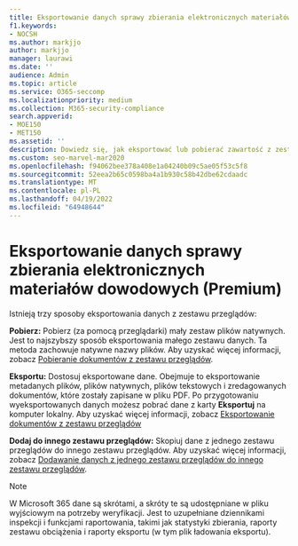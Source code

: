 ```yaml
---
title: Eksportowanie danych sprawy zbierania elektronicznych materiałów dowodowych (Premium)
f1.keywords:
- NOCSH
ms.author: markjjo
author: markjjo
manager: laurawi
ms.date: ''
audience: Admin
ms.topic: article
ms.service: O365-seccomp
ms.localizationpriority: medium
ms.collection: M365-security-compliance
search.appverid:
- MOE150
- MET150
ms.assetid: ''
description: Dowiedz się, jak eksportować lub pobierać zawartość z zestawu przeglądów dla prezentacji lub przeglądów zewnętrznych w przypadku zbierania elektronicznych materiałów dowodowych (Premium).
ms.custom: seo-marvel-mar2020
ms.openlocfilehash: f94062bee378a408e1a04240b09c5ae05f53c5f8
ms.sourcegitcommit: 52eea2b65c0598ba4a1b930c58b42dbe62cdaadc
ms.translationtype: MT
ms.contentlocale: pl-PL
ms.lasthandoff: 04/19/2022
ms.locfileid: "64948644"
---
```

# <a name="export-case-data-in-ediscovery-premium"></a>Eksportowanie danych sprawy zbierania elektronicznych materiałów dowodowych (Premium)

Istnieją trzy sposoby eksportowania danych z zestawu przeglądów:

**Pobierz:** Pobierz (za pomocą przeglądarki) mały zestaw plików natywnych. Jest to najszybszy sposób eksportowania małego zestawu danych. Ta metoda zachowuje natywne nazwy plików. Aby uzyskać więcej informacji, zobacz [Pobieranie dokumentów z zestawu przeglądów](download-documents-from-review-set.md).

**Eksportu:** Dostosuj eksportowane dane. Obejmuje to eksportowanie metadanych plików, plików natywnych, plików tekstowych i zredagowanych dokumentów, które zostały zapisane w pliku PDF. Po przygotowaniu wyeksportowanych danych możesz pobrać dane z karty **Eksportuj** na komputer lokalny. Aby uzyskać więcej informacji, zobacz [Eksportowanie dokumentów z zestawu przeglądów](export-documents-from-review-set.md)

**Dodaj do innego zestawu przeglądów:** Skopiuj dane z jednego zestawu przeglądów do innego zestawu przeglądów. Aby uzyskać więcej informacji, zobacz [Dodawanie danych z jednego zestawu przeglądów do innego zestawu przeglądów](add-data-to-review-set-from-another-review-set.md).

> [!NOTE]
> W Microsoft 365 dane są skrótami, a skróty te są udostępniane w pliku wyjściowym na potrzeby weryfikacji. Jest to uzupełniane dziennikami inspekcji i funkcjami raportowania, takimi jak statystyki zbierania, raporty zestawu obciążenia i raporty eksportu (w tym plik ładowania eksportu).
